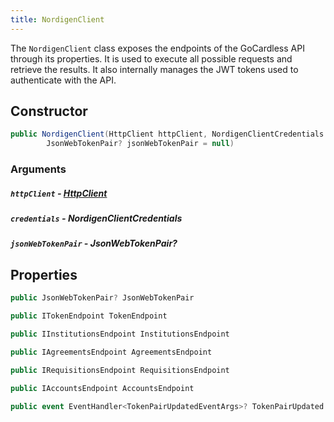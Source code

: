 ```yaml
---
title: NordigenClient
---
```


The `NordigenClient` class exposes the endpoints of the GoCardless API through its properties. It is used to execute all possible requests and retrieve the results. It also internally manages the JWT tokens used to authenticate with the API.

## Constructor

```csharp
public NordigenClient(HttpClient httpClient, NordigenClientCredentials credentials,
        JsonWebTokenPair? jsonWebTokenPair = null)
```

### Arguments

##### `httpClient` - [HttpClient](https://learn.microsoft.com/en-us/dotnet/api/system.net.http.httpclient?view=net-8.0)

##### `credentials` - NordigenClientCredentials

##### `jsonWebTokenPair` - JsonWebTokenPair?

## Properties

```csharp
public JsonWebTokenPair? JsonWebTokenPair
```

```csharp
public ITokenEndpoint TokenEndpoint
```

```csharp
public IInstitutionsEndpoint InstitutionsEndpoint
```

```csharp
public IAgreementsEndpoint AgreementsEndpoint
```

```csharp
public IRequisitionsEndpoint RequisitionsEndpoint
```

```csharp
public IAccountsEndpoint AccountsEndpoint
```

```csharp
public event EventHandler<TokenPairUpdatedEventArgs>? TokenPairUpdated
```

